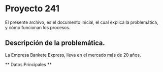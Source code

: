 # Proyecto 241
El presente archivo, es el documento inicial, el cual explica la problemática, y cómo funcionan los procesos. 

## Descripción de la problemática. 
La Empresa Bankete Express, lleva en el mercado más de 20 años.

** Datos Principales **
